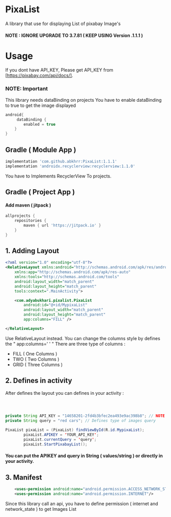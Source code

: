 # PixaList
A library that use for displaying List of pixabay Image's

#### NOTE : IGNORE UPGRADE TO 3.7.81 ( KEEP USING Version .1.1.1 )


# Usage
If you dont have API_KEY, Please get API_KEY from [https://pixabay.com/api/docs/].

### NOTE: Important
This library needs dataBinding on projects
You have to enable dataBinding to true to get the image displayed
```gradle
android{
     dataBinding {
        enabled = true
    }
}
```

## Gradle ( Module App )
```gradle
implementation 'com.github.abkhrr:PixaList:1.1.1'
implementation 'androidx.recyclerview:recyclerview:1.1.0'
```
You have to Implements RecyclerView To projects.

## Gradle ( Project App )
#### Add maven ( jitpack )
```gradle
allprojects {
    repositories {
        maven { url 'https://jitpack.io' }
    }
}
```

## 1. Adding Layout

```xml
<?xml version="1.0" encoding="utf-8"?>
<RelativeLayout xmlns:android="http://schemas.android.com/apk/res/android"
    xmlns:app="http://schemas.android.com/apk/res-auto"
    xmlns:tools="http://schemas.android.com/tools"
    android:layout_width="match_parent"
    android:layout_height="match_parent"
    tools:context=".MainActivity">

    <com.adyabukhari.pixalist.PixaList
        android:id="@+id/MypixaList"
        android:layout_width="match_parent"
        android:layout_height="match_parent"
        app:columns="FILL" />

</RelativeLayout>
```
Use RelativeLayout instead.
You can change the columns style by defines the " app:columns=' ' "
There are three type of columns :
* FILL ( One Columns )
* TWO ( Two Columns )
* GRID ( Three Columns )

## 2. Defines in activity

After defines the layout you can defines in your activity :

```java



private String API_KEY = "14658201-2fd4b3bfec2ea493e9ac398b8"; // NOTE : YOU CAN PUT ON Values/String. THIS IS JUST EXAMPLE
private String query = "red cars"; // Defines type of images query
 
PixaList pixaList = (PixaList) findViewById(R.id.MypixaList);
        pixaList.APIKEY = 'YOUR_API_KEY';
        pixaList.currentQuery = 'query';
        pixaList.StartPixabayList();
```

#### You can put the APIKEY and query in String ( values/string ) or directly in your activity.

## 3. Manifest
```xml
    <uses-permission android:name="android.permission.ACCESS_NETWORK_STATE"/>
    <uses-permission android:name="android.permission.INTERNET"/>
```
Since this library call an api, you have to define permission ( internet and network_state ) to get Images List
